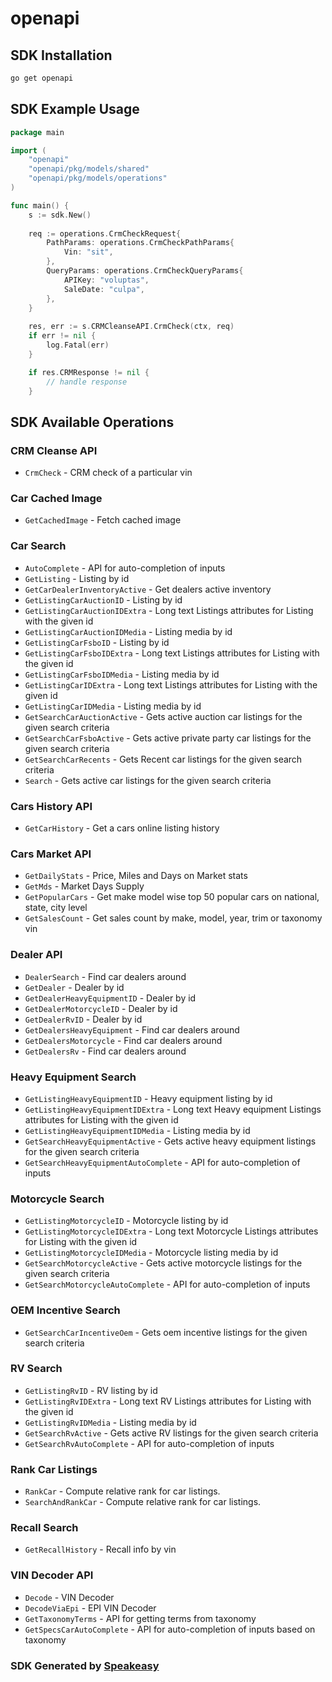# openapi

<!-- Start SDK Installation -->
## SDK Installation

```bash
go get openapi
```
<!-- End SDK Installation -->

## SDK Example Usage
<!-- Start SDK Example Usage -->
```go
package main

import (
    "openapi"
    "openapi/pkg/models/shared"
    "openapi/pkg/models/operations"
)

func main() {
    s := sdk.New()
    
    req := operations.CrmCheckRequest{
        PathParams: operations.CrmCheckPathParams{
            Vin: "sit",
        },
        QueryParams: operations.CrmCheckQueryParams{
            APIKey: "voluptas",
            SaleDate: "culpa",
        },
    }
    
    res, err := s.CRMCleanseAPI.CrmCheck(ctx, req)
    if err != nil {
        log.Fatal(err)
    }

    if res.CRMResponse != nil {
        // handle response
    }
```
<!-- End SDK Example Usage -->

<!-- Start SDK Available Operations -->
## SDK Available Operations

### CRM Cleanse API

* `CrmCheck` - CRM check of a particular vin

### Car Cached Image

* `GetCachedImage` - Fetch cached image

### Car Search

* `AutoComplete` - API for auto-completion of inputs
* `GetListing` - Listing by id
* `GetCarDealerInventoryActive` - Get dealers active inventory
* `GetListingCarAuctionID` - Listing by id
* `GetListingCarAuctionIDExtra` - Long text Listings attributes for Listing with the given id
* `GetListingCarAuctionIDMedia` - Listing media by id
* `GetListingCarFsboID` - Listing by id
* `GetListingCarFsboIDExtra` - Long text Listings attributes for Listing with the given id
* `GetListingCarFsboIDMedia` - Listing media by id
* `GetListingCarIDExtra` - Long text Listings attributes for Listing with the given id
* `GetListingCarIDMedia` - Listing media by id
* `GetSearchCarAuctionActive` - Gets active auction car listings for the given search criteria
* `GetSearchCarFsboActive` - Gets active private party car listings for the given search criteria
* `GetSearchCarRecents` - Gets Recent car listings for the given search criteria
* `Search` - Gets active car listings for the given search criteria

### Cars History API

* `GetCarHistory` - Get a cars online listing history

### Cars Market API

* `GetDailyStats` - Price, Miles and Days on Market stats
* `GetMds` - Market Days Supply
* `GetPopularCars` - Get make model wise top 50 popular cars on national, state, city level
* `GetSalesCount` - Get sales count by make, model, year, trim or taxonomy vin

### Dealer API

* `DealerSearch` - Find car dealers around
* `GetDealer` - Dealer by id
* `GetDealerHeavyEquipmentID` - Dealer by id
* `GetDealerMotorcycleID` - Dealer by id
* `GetDealerRvID` - Dealer by id
* `GetDealersHeavyEquipment` - Find car dealers around
* `GetDealersMotorcycle` - Find car dealers around
* `GetDealersRv` - Find car dealers around

### Heavy Equipment Search

* `GetListingHeavyEquipmentID` - Heavy equipment listing by id
* `GetListingHeavyEquipmentIDExtra` - Long text Heavy equipment Listings attributes for Listing with the given id
* `GetListingHeavyEquipmentIDMedia` - Listing media by id
* `GetSearchHeavyEquipmentActive` - Gets active heavy equipment listings for the given search criteria
* `GetSearchHeavyEquipmentAutoComplete` - API for auto-completion of inputs

### Motorcycle Search

* `GetListingMotorcycleID` - Motorcycle listing by id
* `GetListingMotorcycleIDExtra` - Long text Motorcycle Listings attributes for Listing with the given id
* `GetListingMotorcycleIDMedia` - Motorcycle listing media by id
* `GetSearchMotorcycleActive` - Gets active motorcycle listings for the given search criteria
* `GetSearchMotorcycleAutoComplete` - API for auto-completion of inputs

### OEM Incentive Search

* `GetSearchCarIncentiveOem` - Gets oem incentive listings for the given search criteria

### RV Search

* `GetListingRvID` - RV listing by id
* `GetListingRvIDExtra` - Long text RV Listings attributes for Listing with the given id
* `GetListingRvIDMedia` - Listing media by id
* `GetSearchRvActive` - Gets active RV listings for the given search criteria
* `GetSearchRvAutoComplete` - API for auto-completion of inputs

### Rank Car Listings

* `RankCar` - Compute relative rank for car listings.
* `SearchAndRankCar` - Compute relative rank for car listings.

### Recall Search

* `GetRecallHistory` - Recall info by vin

### VIN Decoder API

* `Decode` - VIN Decoder
* `DecodeViaEpi` - EPI VIN Decoder
* `GetTaxonomyTerms` - API for getting terms from taxonomy
* `GetSpecsCarAutoComplete` - API for auto-completion of inputs based on taxonomy

<!-- End SDK Available Operations -->

### SDK Generated by [Speakeasy](https://docs.speakeasyapi.dev/docs/using-speakeasy/client-sdks)
